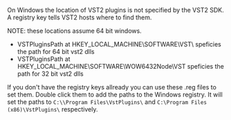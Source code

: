 On Windows the location of VST2 plugins is not specified by the VST2 SDK. A registry key tells VST2 hosts where to find them. 

NOTE: these locations assume 64 bit windows.

* VSTPluginsPath at HKEY_LOCAL_MACHINE\SOFTWARE\VST\ speficies the path for 64 bit vst2 dlls
* VSTPluginsPath at HKEY_LOCAL_MACHINE\SOFTWARE\WOW6432Node\VST speficies the path for 32 bit vst2 dlls

If you don't have the registry keys allready you can use these .reg files to set them. Double click them to add the paths to the Windows registry. It will set the paths to ```C:\\Program Files\VstPlugins\``` and ```C:\Program Files (x86)\VstPlugins\``` respectively.

